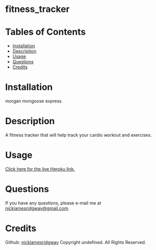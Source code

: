 # fitness_tracker
# Tables of Contents
* [Installation](#installation)
* [Description](#description)
* [Usage](#usage)
* [Questions](#questions)
* [Credits](#credits)
# Installation
morgan
mongoose
express
# Description
A fitness tracker that will help track your cardio workout and exercises.
# Usage
[Click here for the live Heroku link.](https://desolate-temple-57109.herokuapp.com/)
# Questions
If you have any questions, please e-mail me at nickjamesridgway@gmail.com.
# Credits
Github: [nickjamesridgway](https://github.com/nickjamesridgway/)
Copyright undefined. All Rights Reserved.

